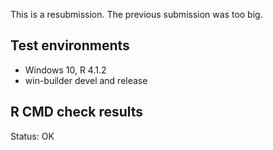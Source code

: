 This is a resubmission. The previous submission was too big.

## Test environments

* Windows 10, R 4.1.2
* win-builder devel and release

## R CMD check results

Status: OK
